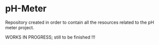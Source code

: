 # pH-Meter
Repository created in order to contain all the resources related to the pH meter project.

WORKS IN PROGRESS; still to be finished !!!
